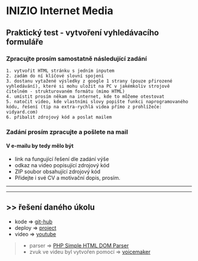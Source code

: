 # INIZIO Internet Media

## Praktický test - vytvoření vyhledávacího formuláře

### Zpracujte prosím samostatně následující zadání

    1. vytvořit HTML stránku s jedním inputem
    2. zadám do ní klíčové slovní spojení
    3. dostanu vytažené výsledky z google 1 strany (pouze přirozené vyhledávání), které si mohu uložit na PC v jakémkoliv strojově čitelném - strukturovaném formátu (mimo HTML)
    4. umístit prosím někam na internet, kde to můžeme otestovat
    5. natočit video, kde vlastními slovy popište funkci naprogramovaného kódu, řešení (tip na extra-rychlá videa přímo z prohlížeče: vidyard.com)
    6. přibalit zdrojový kód a poslat mailem

### Zadání prosím zpracujte a pošlete na mail

#### V e-mailu by tedy mělo být

- link na fungující řešení dle zadání výše
- odkaz na video popisující zdrojový kód
- ZIP soubor obsahující zdrojový kód
- Přidejte i své CV a motivační dopis, prosím.

---
---

## >> řešení daného úkolu

- kode => [git-hub](https://github.com/MIU-cz/My_works/tree/master/INZIO-search-form)
- deploy => [project](https://miu.jecool.net/new_sites/INZIO-search-form/index.html)
- video => [youtube](https://youtu.be/ODS8QF1lmXc)

> - parser => [PHP Simple HTML DOM Parser](https://simplehtmldom.sourceforge.io/docs/1.9/index.html)
> - zvuk ve videu byl vytvořen pomocí => [voicemaker](https://voicemaker.in)

